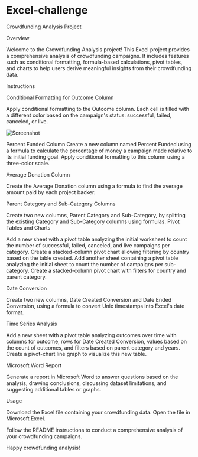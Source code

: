 # Excel-challenge
Crowdfunding Analysis Project

Overview

Welcome to the Crowdfunding Analysis project! This Excel project provides a comprehensive analysis of crowdfunding campaigns. It includes features such as conditional formatting, formula-based calculations, pivot tables, and charts to help users derive meaningful insights from their crowdfunding data.

Instructions

Conditional Formatting for Outcome Column

Apply conditional formatting to the Outcome column. Each cell is filled with a different color based on the campaign's status: successful, failed, canceled, or live.

![Screenshot](https://github.com/Lovepreet008/excel-challenge/assets/142189383/e3f6be6b-eb11-46b3-8d65-d1e1f8621c3e)

Percent Funded Column
Create a new column named Percent Funded using a formula to calculate the percentage of money a campaign made relative to its initial funding goal. Apply conditional formatting to this column using a three-color scale.

Average Donation Column

Create the Average Donation column using a formula to find the average amount paid by each project backer.

Parent Category and Sub-Category Columns

Create two new columns, Parent Category and Sub-Category, by splitting the existing Category and Sub-Category columns using formulas.
Pivot Tables and Charts

Add a new sheet with a pivot table analyzing the initial worksheet to count the number of successful, failed, canceled, and live campaigns per category.
Create a stacked-column pivot chart allowing filtering by country based on the table created.
Add another sheet containing a pivot table analyzing the initial sheet to count the number of campaigns per sub-category. Create a stacked-column pivot chart with filters for country and parent category.

Date Conversion

Create two new columns, Date Created Conversion and Date Ended Conversion, using a formula to convert Unix timestamps into Excel's date format.

Time Series Analysis

Add a new sheet with a pivot table analyzing outcomes over time with columns for outcome, rows for Date Created Conversion, values based on the count of outcomes, and filters based on parent category and years.
Create a pivot-chart line graph to visualize this new table.

Microsoft Word Report

Generate a report in Microsoft Word to answer questions based on the analysis, drawing conclusions, discussing dataset limitations, and suggesting additional tables or graphs.


Usage

Download the Excel file containing your crowdfunding data.
Open the file in Microsoft Excel.

Follow the README instructions to conduct a comprehensive analysis of your crowdfunding campaigns.



Happy crowdfunding analysis!
